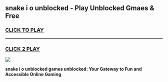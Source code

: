 
## snake i o unblocked - Play Unblocked Gmaes & Free
<h3>
<a href="https://news.freeplayer.one?title=snake_i_o_unblocked&ref=23F">CLICK TO PLAY</a></h3>
<hr>

<h3>
<a href="https://news.freeplayer.one?title=snake_i_o_unblocked&ref=23F">CLICK 2 PLAY</a>
  
</h3>

<a href="https://news.freeplayer.one?title=snake_i_o_unblocked&ref=23F/"><img src="https://clearcache.store/games.png"></a>


**snake i o unblocked games unblocked: Your Gateway to Fun and Accessible Online Gaming**

